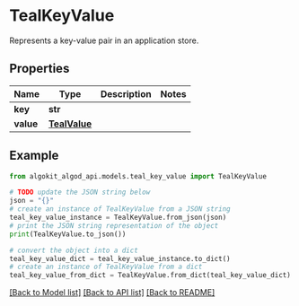 # TealKeyValue

Represents a key-value pair in an application store.

## Properties

Name | Type | Description | Notes
------------ | ------------- | ------------- | -------------
**key** | **str** |  | 
**value** | [**TealValue**](TealValue.md) |  | 

## Example

```python
from algokit_algod_api.models.teal_key_value import TealKeyValue

# TODO update the JSON string below
json = "{}"
# create an instance of TealKeyValue from a JSON string
teal_key_value_instance = TealKeyValue.from_json(json)
# print the JSON string representation of the object
print(TealKeyValue.to_json())

# convert the object into a dict
teal_key_value_dict = teal_key_value_instance.to_dict()
# create an instance of TealKeyValue from a dict
teal_key_value_from_dict = TealKeyValue.from_dict(teal_key_value_dict)
```
[[Back to Model list]](../README.md#documentation-for-models) [[Back to API list]](../README.md#documentation-for-api-endpoints) [[Back to README]](../README.md)


